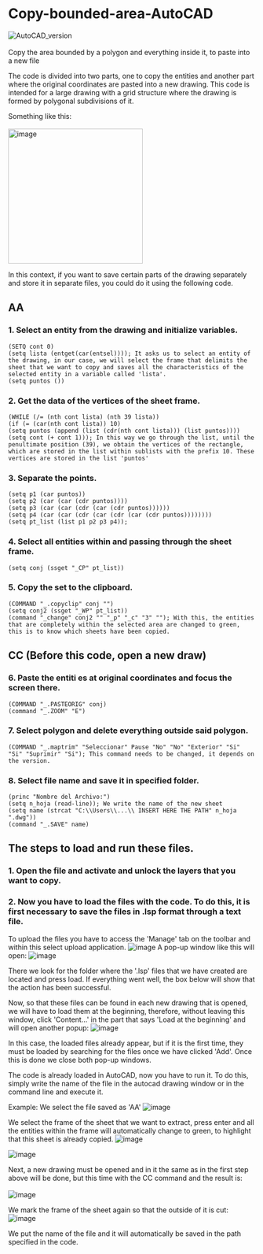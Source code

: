 # Copy-bounded-area-AutoCAD
![AutoCAD_version](https://img.shields.io/badge/version-S.51.0.0%20AutoCAD%202022-brightgreen)
<br></br>
Copy the area bounded by a polygon and everything inside it, to paste into a new file

The code is divided into two parts, one to copy the entities and another part where the original coordinates are pasted into a new drawing. This code is intended for a large drawing with a grid structure where the drawing is formed by polygonal subdivisions of it.

Something like this:
<br></br>
<img width="274" alt="image" src="https://user-images.githubusercontent.com/107102754/175125057-5d936bb5-63d2-4c43-bf59-0add84f5b368.png">

In this context, if you want to save certain parts of the drawing separately and store it in separate files, you could do it using the following code.

## AA
### 1. Select an entity from the drawing and initialize variables.
    (SETQ cont 0)
    (setq lista (entget(car(entsel)))); It asks us to select an entity of the drawing, in our case, we will select the frame that delimits the sheet that we want to copy and saves all the characteristics of the selected entity in a variable called 'lista'.
    (setq puntos ())

### 2. Get the data of the vertices of the sheet frame.
    (WHILE (/= (nth cont lista) (nth 39 lista))
    (if (= (car(nth cont lista)) 10)
    (setq puntos (append (list (cdr(nth cont lista))) (list puntos))))
    (setq cont (+ cont 1))); In this way we go through the list, until the penultimate position (39), we obtain the vertices of the rectangle, which are stored in the list within sublists with the prefix 10. These vertices are stored in the list 'puntos'
    
### 3. Separate the points.
    (setq p1 (car puntos))
    (setq p2 (car (car (cdr puntos))))
    (setq p3 (car (car (cdr (car (cdr puntos))))))
    (setq p4 (car (car (cdr (car (cdr (car (cdr puntos))))))))
    (setq pt_list (list p1 p2 p3 p4));

### 4. Select all entities within and passing through the sheet frame.
    (setq conj (ssget "_CP" pt_list))

### 5. Copy the set to the clipboard.
    (COMMAND "_.copyclip" conj "")
    (setq conj2 (ssget "_WP" pt_list))
    (command "_change" conj2 "" "_p" "_c" "3" ""); With this, the entities that are completely within the selected area are changed to green, this is to know which sheets have been copied.
    
    
## CC (Before this code, open a new draw)

### 6. Paste the entiti es at original coordinates and focus the screen there.
    (COMMAND "_.PASTEORIG" conj)
    (command "_.ZOOM" "E")
    
### 7. Select polygon and delete everything outside said polygon.
    (COMMAND "_.maptrim" "Seleccionar" Pause "No" "No" "Exterior" "Si" "Si" "Suprimir" "Si"); This command needs to be changed, it depends on the version.
    
### 8. Select file name and save it in specified folder.
    (princ "Nombre del Archivo:")
    (setq n_hoja (read-line)); We write the name of the new sheet
    (setq name (strcat "C:\\Users\\...\\ INSERT HERE THE PATH" n_hoja ".dwg"))
    (command "_.SAVE" name)

## The steps to load and run these files.
### 1. Open the file and activate and unlock the layers that you want to copy.
### 2. Now you have to load the files with the code. To do this, it is first necessary to save the files in .lsp format through a text file.

To upload the files you have to access the 'Manage' tab on the toolbar and within this select upload application.
![image](https://user-images.githubusercontent.com/107102754/175130329-33fe7969-919f-4d0e-9519-e09e79b07df6.png)
A pop-up window like this will open:
![image](https://user-images.githubusercontent.com/107102754/175130421-798ce312-8ee8-4f4c-bd2c-899e367fb22f.png)

There we look for the folder where the '.lsp' files that we have created are located and press load. If everything went well, the box below will show that the action has been successful.

Now, so that these files can be found in each new drawing that is opened, we will have to load them at the beginning, therefore, without leaving this window, click 'Content...' in the part that says 'Load at the beginning' and will open another popup:
![image](https://user-images.githubusercontent.com/107102754/175130726-3e2d6011-19db-4f13-9c9c-e7c7b7869ec3.png)

In this case, the loaded files already appear, but if it is the first time, they must be loaded by searching for the files once we have clicked 'Add'. Once this is done we close both pop-up windows.

The code is already loaded in AutoCAD, now you have to run it. To do this, simply write the name of the file in the autocad drawing window or in the command line and execute it.

Example:
We select the file saved as 'AA'
![image](https://user-images.githubusercontent.com/107102754/175130924-7dc3e69a-ab79-4dea-8de3-5e842a2ac11a.png)

We select the frame of the sheet that we want to extract, press enter and all the entities within the frame will automatically change to green, to highlight that this sheet is already copied.
![image](https://user-images.githubusercontent.com/107102754/175131141-0cbc7430-ab94-4edf-b9e2-8d568c54503e.png)

![image](https://user-images.githubusercontent.com/107102754/175131205-fdf97d15-cf6c-421c-8e05-3ae4c95e2d75.png)

Next, a new drawing must be opened and in it the same as in the first step above will be done, but this time with the CC command and the result is:
<br></br>
![image](https://user-images.githubusercontent.com/107102754/175131411-d5b3334c-d624-4734-8658-1facfebdf1be.png)

We mark the frame of the sheet again so that the outside of it is cut:
![image](https://user-images.githubusercontent.com/107102754/175131538-1dc1cd9b-29cf-4c98-a77c-bef00ef6732c.png)

We put the name of the file and it will automatically be saved in the path specified in the code.



